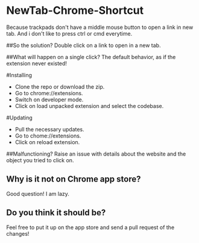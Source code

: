 # NewTab-Chrome-Shortcut
Because trackpads don't have a middle mouse button to open a link in new tab. And i don't like to press ctrl or cmd everytime.

##So the solution?
Double click on a link to open in a new tab.

##What will happen on a single click?
The default behavior, as if the extension never existed!  

#Installing
* Clone the repo or download the zip.
* Go to chrome://extensions.
* Switch on developer mode.
* Click on load unpacked extension and select the codebase.

#Updating
* Pull the necessary updates.
* Go to chome://extensions.
* Click on reload extension.

##Malfunctioning?
Raise an issue with details about the website and the object you tried to click on.

## Why is it not on Chrome app store?
Good question! I am lazy.

## Do you think it should be?
Feel free to put it up on the app store and send a pull request of the changes!



